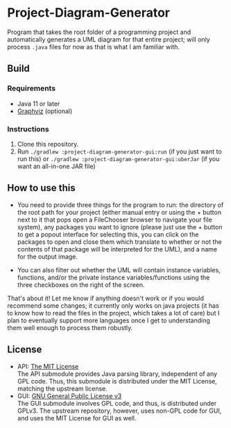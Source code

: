 # Project-Diagram-Generator

Program that takes the root folder of a programming project and automatically generates a UML diagram for that entire project; will only process `.java` files for now as that is what I am familiar with.

## Build

### Requirements

- Java 11 or later
- [Graphviz](https://graphviz.org/) (optional)

### Instructions

1. Clone this repository.
2. Run `./gradlew :project-diagram-generator-gui:run` (if you just want to run this) or `./gradlew :project-diagram-generator-gui:uberJar` (if you want an all-in-one JAR file)

## How to use this

- You need to provide three things for the program to run: the directory of the root path for your project (either manual entry or using the + button next to it that pops open a FileChooser browser to navigate your file system), any packages you want to ignore (please just use the + button to get a popout interface for selecting this, you can click on the packages to open and close them which translate to whether or not the contents of that package will be interpreted for the UML), and a name for the output image.

- You can also filter out whether the UML will contain instance variables, functions, and/or the private instance variables/functions using the three checkboxes on the right of the screen.

That's about it! Let me know if anything doesn't work or if you would recommend some changes; it currently only works on java projects (it has to know how to read the files in the project, which takes a lot of care) but I plan to eventually support more languages once I get to understanding them well enough to process them robustly.

## License

- API: [The MIT License](https://opensource.org/license/mit/)  
  The API submodule provides Java parsing library, independent of any GPL code.
  Thus, this submodule is distributed under the MIT License, matching
  the upstream license.
- GUI: [GNU General Public License v3](https://opensource.org/license/gpl-3-0/)  
  The GUI submodule involves GPL code, and thus, is distributed under GPLv3.
  The upstream repository, however, uses non-GPL code for GUI, and uses the MIT
  License for GUI as well.
